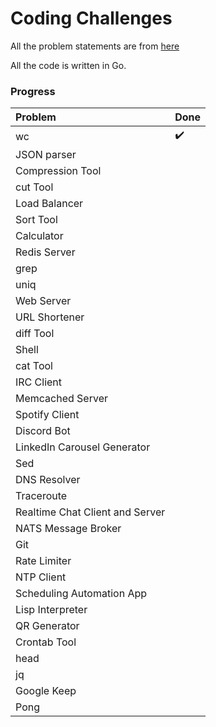 # Coding Challenges

All the problem statements are from [here](https://codingchallenges.fyi/challenges/challenge-wc/)

All the code is written in Go.

### Progress

| Problem                         | Done               |
| :------------------------------ | ------------------ |
| wc                              | :heavy_check_mark: |
| JSON parser                     |                    |
| Compression Tool                |                    |
| cut Tool                        |                    |
| Load Balancer                   |                    |
| Sort Tool                       |                    |
| Calculator                      |                    |
| Redis Server                    |                    |
| grep                            |                    |
| uniq                            |                    |
| Web Server                      |                    |
| URL Shortener                   |                    |
| diff Tool                       |                    |
| Shell                           |                    |
| cat Tool                        |                    |
| IRC Client                      |                    |
| Memcached Server                |                    |
| Spotify Client                  |                    |
| Discord Bot                     |                    |
| LinkedIn Carousel Generator     |                    |
| Sed                             |                    |
| DNS Resolver                    |                    |
| Traceroute                      |                    |
| Realtime Chat Client and Server |                    |
| NATS Message Broker             |                    |
| Git                             |                    |
| Rate Limiter                    |                    |
| NTP Client                      |                    |
| Scheduling Automation App       |                    |
| Lisp Interpreter                |                    |
| QR Generator                    |                    |
| Crontab Tool                    |                    |
| head                            |                    |
| jq                              |                    |
| Google Keep                     |                    |
| Pong                            |                    |
